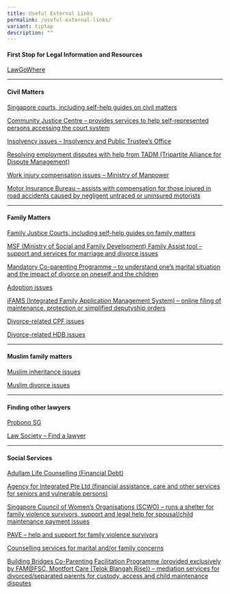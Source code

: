 ```yaml
---
title: Useful External Links
permalink: /useful-external-links/
variant: tiptap
description: ""
---
```

<h4>First Stop for Legal Information and Resources</h4>
<p><a href="https://www.lawgowhere.sg/" rel="noopener nofollow" target="_blank">LawGoWhere</a>
</p>
<hr>
<h4>Civil Matters</h4>
<p><a href="https://www.judiciary.gov.sg" rel="noopener nofollow" target="_blank">Singapore courts, including self-help guides on civil matters</a>
</p>
<p><a href="https://cjc.org.sg" rel="noopener nofollow" target="_blank">Community Justice Centre – provides services to help self-represented persons accessing the court system</a>
</p>
<p><a href="https://io.mlaw.gov.sg" rel="noopener nofollow" target="_blank">Insolvency issues – Insolvency and Public Trustee’s Office</a>
</p>
<p><a href="https://www.tal.sg/tadm" rel="noopener nofollow" target="_blank">Resolving employment disputes with help from TADM (Tripartite Alliance for Dispute Management)</a>
</p>
<p><a href="https://www.mom.gov.sg/workplace-safety-and-health/work-injury-compensation" rel="noopener nofollow" target="_blank">Work injury compensation issues – Ministry of Manpower</a>
</p>
<p><a href="https://www.mibos.com.sg/" rel="noopener nofollow" target="_blank">Motor Insurance Bureau – assists with compensation for those injured in road accidents caused by negligent untraced or uninsured motorists</a>
</p>
<hr>
<h4>Family Matters</h4>
<p><a href="https://www.judiciary.gov.sg/family" rel="noopener nofollow" target="_blank">Family Justice Courts, including self-help guides on family matters</a>
</p>
<p><a href="https://familyassist.msf.gov.sg" rel="noopener nofollow" target="_blank">MSF (Ministry of Social and Family Development) Family Assist tool –support and services for marriage and divorce issues</a>
</p>
<p><a href="https://familyassist.msf.gov.sg/content/proceeding-with-divorce/divorce-proceedings/mandatory-co-parenting-programme-cpp/" rel="noopener nofollow" target="_blank">Mandatory Co-parenting Programme – to understand one’s marital situation and the impact of divorce on oneself and the children</a>
</p>
<p><a href="https://msf.gov.sg/what-we-do/adoption/home" rel="noopener nofollow" target="_blank">Adoption issues</a>
</p>
<p><a href="https://ifams.gov.sg/sop/#iFAMS" rel="noopener nofollow" target="_blank">iFAMS (Integrated Family Application Management System) – online filing of maintenance, protection or simplified deputyship orders</a>
</p>
<p><a href="https://cpf.gov.sg/member/account-services/undergoing-a-divorce/division-of-cpf-assets" rel="noopener nofollow" target="_blank">Divorce-related CPF issues</a>
</p>
<p><a href="https://www.hdb.gov.sg/cs/infoweb/residential/living-in-an-hdb-flat/changing-owners-occupiers/change-in-ownership/change-in-flat-ownership" rel="noopener nofollow" target="_blank">Divorce-related HDB issues</a>
</p>
<hr>
<h4>Muslim family matters</h4>
<p><a href="https://syariahcourt.gov.sg/inheritance" rel="noopener nofollow" target="_blank">Muslim inheritance issues</a>
</p>
<p><a href="https://syariahcourt.gov.sg/Divorce" rel="noopener nofollow" target="_blank">Muslim divorce issues</a>
</p>
<hr>
<h4>Finding other lawyers</h4>
<p><a href="https://www.probono.sg" rel="noopener nofollow" target="_blank">Probono SG</a>
</p>
<p><a href="https://lawsociety.org.sg/find-a-lawyer-2024/" rel="noopener nofollow" target="_blank">Law Society – Find a lawyer</a>
</p>
<hr>
<h4>Social Services</h4>
<p><a href="https://www.adullam.org.sg" rel="noopener nofollow" target="_blank">Adullam Life Counselling (Financial Debt)</a>
</p>
<p><a href="https://www.aic.sg" rel="noopener nofollow" target="_blank">Agency for Integrated Pte Ltd (financial assistance, care and other services for seniors and vulnerable persons)</a>
</p>
<p><a href="https://www.scwo.org.sg" rel="noopener nofollow" target="_blank">Singapore Council of Women’s Organisations (SCWO) – runs a shelter for family violence survivors, support and legal help for spousal/child maintenance payment issues</a>
</p>
<p><a href="https://www.pave.org.sg" rel="noopener nofollow" target="_blank">PAVE – help and support for family violence survivors</a>
</p>
<p><a href="https://familyassist.msf.gov.sg/content/resources/where-can-i-attend-counselling-and-programmes/our-agencies/" rel="noopener nofollow" target="_blank">Counselling services for marital and/or family concerns</a>
</p>
<p><a href="https://tinyurl.com/MontfortBB" rel="noopener nofollow" target="_blank">Building Bridges Co-Parenting Facilitation Programme (provided exclusively by FAM@FSC, Montfort Care (Telok Blangah Rise)) – mediation services for divorced/separated parents for custody, access and child maintenance disputes</a>
</p>